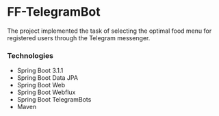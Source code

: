 # FF-TelegramBot
The project implemented the task of selecting the optimal food menu for registered users through the Telegram messenger.

### Technologies
* Spring Boot 3.1.1
* Spring Boot Data JPA
* Spring Boot Web
* Spring Boot Webflux
* Spring Boot TelegramBots
* Maven
